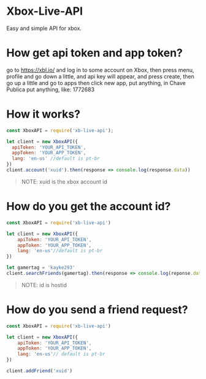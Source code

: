 # Xbox-Live-API
Easy and simple API for xbox.

# How get api token and app token?

go to https://xbl.io/ and log in to some account on Xbox, then press menu, profile and go down a little, and api key will appear, and press create, then go up a little and go to apps then click new app, put anything, in Chave Publica put anything, like: 1772683 


# How it works? 

```js
const XboxAPI = require('xb-live-api');

let client = new XboxAPI({
  apiToken: 'YOUR_API_TOKEN',
  appToken: 'YOUR_APP_TOKEN',
  lang: 'en-us' //default is pt-br
})
client.account('xuid').then(response => console.log(response.data))
```
> NOTE: xuid is the xbox account id

# How do you get the account id?

```js
const XboxAPI = require('xb-live-api')

let client = new XboxAPI({
	apiToken: 'YOUR_API_TOKEN',
	appToken: 'YOUR_APP_TOKEN',
	lang: 'en-us'//default is pt-br
})

let gamertag = 'kayke293'
client.searchFriends(gamertag).then(response => console.log(reponse.data))
```
> NOTE: id is hostid 

# How do you send a friend request? 

```js
const XboxAPI = require('xb-live-api')

let client = new XboxAPI({
	apiToken: 'YOUR_API_TOKEN',
	appToken: 'YOUR_APP_TOKEN',
	lang: 'en-us'// default is pt-br
})

client.addFriend('xuid')
```